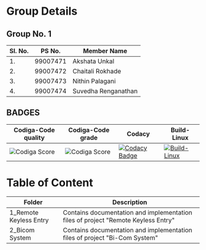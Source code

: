 # Group Details
## Group No. 1
|Sl. No.|PS No.| Member Name|
|-|----------|---------|
|1.| 99007471| Akshata Unkal|
|2.| 99007472|Chaitali Rokhade|
|3.|99007473| Nithin Palagani|
|4.| 99007474| Suvedha Renganathan|

## BADGES
| Codiga-Code quality|Codiga-Code grade| Codacy | Build-Linux|
| ------ | ------ | ----- | -----|
|![Codiga Score](https://api.codiga.io/project/31891/score/svg)|![Codiga Score](https://api.codiga.io/project/31891/status/svg)|[![Codacy Badge](https://app.codacy.com/project/badge/Grade/ac666b8bba6640d09955d1707467e6e6)](https://www.codacy.com/gh/Nithin1503/M3_Group1/dashboard?utm_source=github.com&amp;utm_medium=referral&amp;utm_content=Nithin1503/M3_Group1&amp;utm_campaign=Badge_Grade)|[![Build-Linux](https://github.com/Nithin1503/M3_Group1/actions/workflows/Build.yml/badge.svg)](https://github.com/Nithin1503/M3_Group1/actions/workflows/Build.yml)|



# Table of Content
|Folder|Description|
|-----|---------|
|1_Remote Keyless Entry| Contains documentation and implementation files of project "Remote Keyless Entry" |
|2_Bicom System|Contains documentation and implementation files of project "Bi-Com System"||
